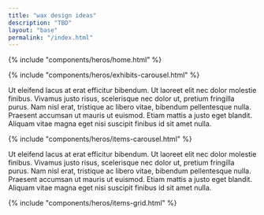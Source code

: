 ```yaml
---
title: "wax design ideas"
description: "TBD"
layout: "base"
permalink: "/index.html"
---
```


{% include "components/heros/home.html" %}  

<article class="container mx-auto p-6 max-w-3xl prose prose:lg:prose-lg text-base-content">
  {% include "components/heros/exhibits-carousel.html" %}

  <p>Ut eleifend lacus at erat efficitur bibendum. Ut laoreet elit nec dolor molestie finibus. Vivamus justo risus, scelerisque nec dolor ut, pretium fringilla purus. Nam nisl erat, tristique ac libero vitae, bibendum pellentesque nulla. Praesent accumsan ut mauris ut euismod. Etiam mattis a justo eget blandit. Aliquam vitae magna eget nisi suscipit finibus id sit amet nulla.</p>
  
  {% include "components/heros/items-carousel.html" %}

  <p>Ut eleifend lacus at erat efficitur bibendum. Ut laoreet elit nec dolor molestie finibus. Vivamus justo risus, scelerisque nec dolor ut, pretium fringilla purus. Nam nisl erat, tristique ac libero vitae, bibendum pellentesque nulla. Praesent accumsan ut mauris ut euismod. Etiam mattis a justo eget blandit. Aliquam vitae magna eget nisi suscipit finibus id sit amet nulla.</p>
  
  {% include "components/heros/items-grid.html" %}
</article>




